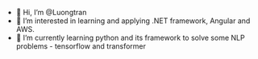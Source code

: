 - 👋 Hi, I’m @Luongtran
- 👀 I’m interested in learning and applying .NET framework, Angular and AWS.
- 🌱 I’m currently learning python and its framework to solve some NLP problems - tensorflow and transformer

